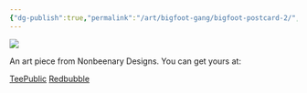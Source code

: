 ```yaml
---
{"dg-publish":true,"permalink":"/art/bigfoot-gang/bigfoot-postcard-2/","title":"Bigfoot Postcard 2","tags":["Art","Cryptids"]}
---
```



![](https://baserow-media.ams3.digitaloceanspaces.com/user_files/zt01asPAEt6DReDDuEPscycent164I6g_203c1ee952fae0b1293bc2670dc5f68a06f85ef749efd52b4029287757ed83e6.jpg)

An art piece from Nonbeenary Designs. You can get yours at:

[TeePublic]()
[Redbubble]()
